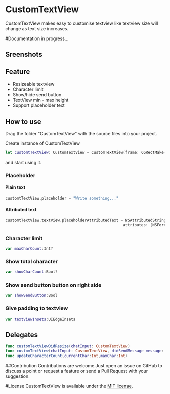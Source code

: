 # CustomTextView

CustomTextView makes easy to customise textview like textview size will change as text size increases.

#Documentation in progress...

## Sreenshots

## Feature
* Resizeable textview
* Character limit
* Show/hide send button
* TextView min - max height
* Support placeholder text

## How to use
Drag the folder "CustomTextView" with the source files into your project.

Create instance of CustomTextView
```swift
let customtTextView: CustomTextView = CustomTextView(frame: CGRectMake(0,80,320,40))
```
and start using it.

### Placeholder

#### Plain text
```swift
customtTextView.placeholder = "Write something..."
```
#### Attributed text
```swift
customtTextView.textView.placeholderAttributedText = NSAttributedString(string: "Write something...", 
                                                    attributes: [NSForegroundColorAttributeName: UIColor(white: 0.8, alpha: 1)])
```
### Character limit
```swift
var maxCharCount:Int?
```
### Show total character
```swift
var showCharCount:Bool?
```
### Show send button button on right side
```swift
var showSendButton:Bool
```
### Give padding to textview
```swift
var textViewInsets:UIEdgeInsets
```

## Delegates
```swift
func customTextViewDidResize(chatInput: CustomTextView)
func customTextView(chatInput: CustomTextView, didSendMessage message: String)
func updateCharacterCount(currentChar:Int,maxChar:Int)
```

##Contribution
Contributions are welcome.Just open an issue on GitHub to discuss a point or request a feature or send a Pull Request with your suggestion.

#License
CustomTextView is available under the [MIT license](https://github.com/sunilsharma08/CustomTextView/blob/master/LICENSE.md).
